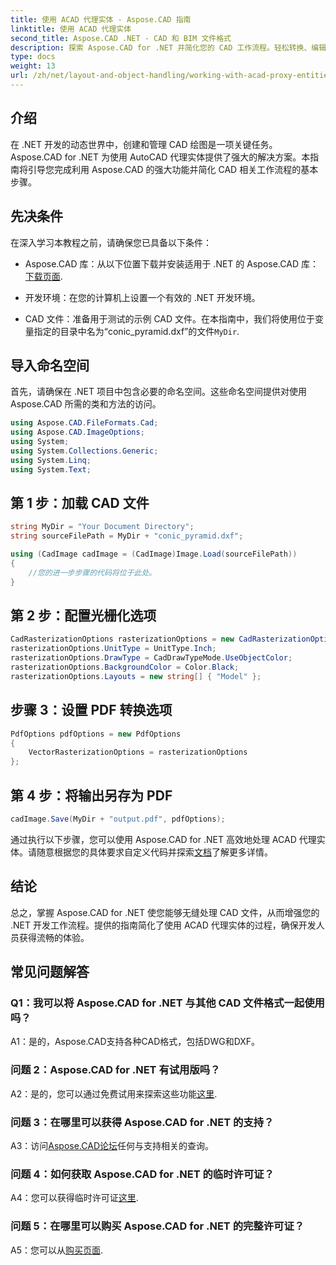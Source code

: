```yaml
---
title: 使用 ACAD 代理实体 - Aspose.CAD 指南
linktitle: 使用 ACAD 代理实体
second_title: Aspose.CAD .NET - CAD 和 BIM 文件格式
description: 探索 Aspose.CAD for .NET 并简化您的 CAD 工作流程。轻松转换、编辑和管理 ACAD 代理实体。
type: docs
weight: 13
url: /zh/net/layout-and-object-handling/working-with-acad-proxy-entities/
---
```

## 介绍

在 .NET 开发的动态世界中，创建和管理 CAD 绘图是一项关键任务。 Aspose.CAD for .NET 为使用 AutoCAD 代理实体提供了强大的解决方案。本指南将引导您完成利用 Aspose.CAD 的强大功能并简化 CAD 相关工作流程的基本步骤。

## 先决条件

在深入学习本教程之前，请确保您已具备以下条件：

-  Aspose.CAD 库：从以下位置下载并安装适用于 .NET 的 Aspose.CAD 库：[下载页面](https://releases.aspose.com/cad/net/).

- 开发环境：在您的计算机上设置一个有效的 .NET 开发环境。

-  CAD 文件：准备用于测试的示例 CAD 文件。在本指南中，我们将使用位于变量指定的目录中名为“conic_pyramid.dxf”的文件`MyDir`.

## 导入命名空间

首先，请确保在 .NET 项目中包含必要的命名空间。这些命名空间提供对使用 Aspose.CAD 所需的类和方法的访问。

```csharp
using Aspose.CAD.FileFormats.Cad;
using Aspose.CAD.ImageOptions;
using System;
using System.Collections.Generic;
using System.Linq;
using System.Text;
```

## 第 1 步：加载 CAD 文件

```csharp
string MyDir = "Your Document Directory";
string sourceFilePath = MyDir + "conic_pyramid.dxf";

using (CadImage cadImage = (CadImage)Image.Load(sourceFilePath))
{
    //您的进一步步骤的代码将位于此处。
}
```

## 第 2 步：配置光栅化选项

```csharp
CadRasterizationOptions rasterizationOptions = new CadRasterizationOptions();
rasterizationOptions.UnitType = UnitType.Inch;
rasterizationOptions.DrawType = CadDrawTypeMode.UseObjectColor;
rasterizationOptions.BackgroundColor = Color.Black;
rasterizationOptions.Layouts = new string[] { "Model" };
```

## 步骤 3：设置 PDF 转换选项

```csharp
PdfOptions pdfOptions = new PdfOptions
{
    VectorRasterizationOptions = rasterizationOptions
};
```

## 第 4 步：将输出另存为 PDF

```csharp
cadImage.Save(MyDir + "output.pdf", pdfOptions);
```

通过执行以下步骤，您可以使用 Aspose.CAD for .NET 高效地处理 ACAD 代理实体。请随意根据您的具体要求自定义代码并探索[文档](https://reference.aspose.com/cad/net/)了解更多详情。

## 结论

总之，掌握 Aspose.CAD for .NET 使您能够无缝处理 CAD 文件，从而增强您的 .NET 开发工作流程。提供的指南简化了使用 ACAD 代理实体的过程，确保开发人员获得流畅的体验。

## 常见问题解答

### Q1：我可以将 Aspose.CAD for .NET 与其他 CAD 文件格式一起使用吗？

A1：是的，Aspose.CAD支持各种CAD格式，包括DWG和DXF。

### 问题 2：Aspose.CAD for .NET 有试用版吗？

 A2：是的，您可以通过免费试用来探索这些功能[这里](https://releases.aspose.com/).

### 问题 3：在哪里可以获得 Aspose.CAD for .NET 的支持？

 A3：访问[Aspose.CAD论坛](https://forum.aspose.com/c/cad/19)任何与支持相关的查询。

### 问题 4：如何获取 Aspose.CAD for .NET 的临时许可证？

 A4：您可以获得临时许可证[这里](https://purchase.aspose.com/temporary-license/).

### 问题 5：在哪里可以购买 Aspose.CAD for .NET 的完整许可证？

 A5：您可以从[购买页面](https://purchase.aspose.com/buy).